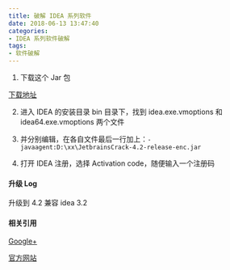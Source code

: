 ```yaml
---
title: 破解 IDEA 系列软件
date: 2018-06-13 13:47:40
categories: 
- IDEA 系列软件破解
tags:
- 软件破解
---
```

1. 下载这个 Jar 包

[下载地址](https://raw.githubusercontent.com/QuincySx/QuincySx.github.io/writing/raw/JetbrainsCrack-3.1-release-enc.jar)

2. 进入 IDEA 的安装目录 bin 目录下，找到 idea.exe.vmoptions 和 idea64.exe.vmoptions 两个文件

3. 并分别编辑，在各自文件最后一行加上：``` -javaagent:D:\xx\JetbrainsCrack-4.2-release-enc.jar ```

4. 打开 IDEA 注册，选择 Activation code，随便输入一个注册码

#### 升级 Log

升级到 4.2 兼容 idea 3.2

#### 相关引用

[Google+](https://plus.google.com/+Rover12421)

[官方网站](https://rover12421.com/)
